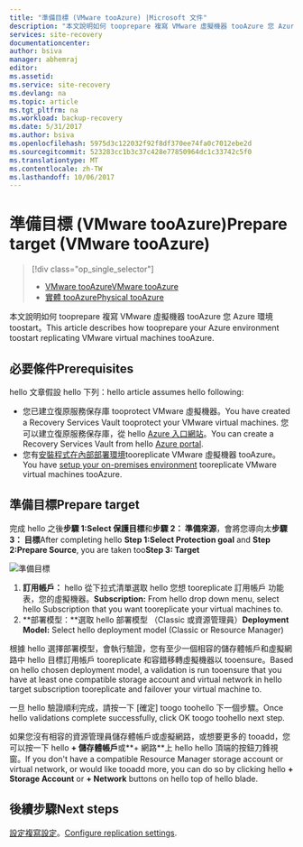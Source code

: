 ```yaml
---
title: "準備目標 (VMware tooAzure) |Microsoft 文件"
description: "本文說明如何 tooprepare 複寫 VMware 虛擬機器 tooAzure 您 Azure 環境 toostart。"
services: site-recovery
documentationcenter: 
author: bsiva
manager: abhemraj
editor: 
ms.assetid: 
ms.service: site-recovery
ms.devlang: na
ms.topic: article
ms.tgt_pltfrm: na
ms.workload: backup-recovery
ms.date: 5/31/2017
ms.author: bsiva
ms.openlocfilehash: 5975d3c122032f92f8df370ee74fa0c7012ebe2d
ms.sourcegitcommit: 523283cc1b3c37c428e77850964dc1c33742c5f0
ms.translationtype: MT
ms.contentlocale: zh-TW
ms.lasthandoff: 10/06/2017
---
```

# <a name="prepare-target-vmware-tooazure"></a><span data-ttu-id="d2d02-103">準備目標 (VMware tooAzure)</span><span class="sxs-lookup"><span data-stu-id="d2d02-103">Prepare target (VMware tooAzure)</span></span>
> [!div class="op_single_selector"]
> * [<span data-ttu-id="d2d02-104">VMware tooAzure</span><span class="sxs-lookup"><span data-stu-id="d2d02-104">VMware tooAzure</span></span>](./site-recovery-prepare-target-vmware-to-azure.md)
> * [<span data-ttu-id="d2d02-105">實體 tooAzure</span><span class="sxs-lookup"><span data-stu-id="d2d02-105">Physical tooAzure</span></span>](./site-recovery-prepare-target-physical-to-azure.md)

<span data-ttu-id="d2d02-106">本文說明如何 tooprepare 複寫 VMware 虛擬機器 tooAzure 您 Azure 環境 toostart。</span><span class="sxs-lookup"><span data-stu-id="d2d02-106">This article describes how tooprepare your Azure environment toostart replicating VMware virtual machines tooAzure.</span></span>

## <a name="prerequisites"></a><span data-ttu-id="d2d02-107">必要條件</span><span class="sxs-lookup"><span data-stu-id="d2d02-107">Prerequisites</span></span>

<span data-ttu-id="d2d02-108">hello 文章假設 hello 下列：</span><span class="sxs-lookup"><span data-stu-id="d2d02-108">hello article assumes hello following:</span></span>
- <span data-ttu-id="d2d02-109">您已建立復原服務保存庫 tooprotect VMware 虛擬機器。</span><span class="sxs-lookup"><span data-stu-id="d2d02-109">You have created a Recovery Services Vault tooprotect your VMware virtual machines.</span></span> <span data-ttu-id="d2d02-110">您可以建立復原服務保存庫，從 hello [Azure 入口網站](http://portal.azure.com "Azure 入口網站")。</span><span class="sxs-lookup"><span data-stu-id="d2d02-110">You can create a Recovery Services Vault from hello [Azure portal](http://portal.azure.com "Azure portal").</span></span>
- <span data-ttu-id="d2d02-111">您有[安裝程式在內部部署環境](./site-recovery-set-up-vmware-to-azure.md)tooreplicate VMware 虛擬機器 tooAzure。</span><span class="sxs-lookup"><span data-stu-id="d2d02-111">You have [setup your on-premises environment](./site-recovery-set-up-vmware-to-azure.md) tooreplicate VMware virtual machines tooAzure.</span></span>

## <a name="prepare-target"></a><span data-ttu-id="d2d02-112">準備目標</span><span class="sxs-lookup"><span data-stu-id="d2d02-112">Prepare target</span></span>

<span data-ttu-id="d2d02-113">完成 hello 之後**步驟 1:Select 保護目標**和**步驟 2： 準備來源**，會將您導向太**步驟 3： 目標**</span><span class="sxs-lookup"><span data-stu-id="d2d02-113">After completing hello **Step 1:Select Protection goal** and **Step 2:Prepare Source**, you are taken too**Step 3: Target**</span></span>

![準備目標](./media/site-recovery-prepare-target-vmware-to-azure/prepare-target-vmware-to-azure.png)

1. <span data-ttu-id="d2d02-115">**訂用帳戶：** hello 從下拉式清單選取 hello 您想 tooreplicate 訂用帳戶 功能表，您的虛擬機器。</span><span class="sxs-lookup"><span data-stu-id="d2d02-115">**Subscription:** From hello drop down menu, select hello Subscription that you want tooreplicate your virtual machines to.</span></span>
2. <span data-ttu-id="d2d02-116">**部署模型：**選取 hello 部署模型 （Classic 或資源管理員）</span><span class="sxs-lookup"><span data-stu-id="d2d02-116">**Deployment Model:** Select hello deployment model (Classic or Resource Manager)</span></span>

<span data-ttu-id="d2d02-117">根據 hello 選擇部署模型，會執行驗證，您有至少一個相容的儲存體帳戶和虛擬網路中 hello 目標訂用帳戶 tooreplicate 和容錯移轉虛擬機器以 tooensure。</span><span class="sxs-lookup"><span data-stu-id="d2d02-117">Based on hello chosen deployment model, a validation is run tooensure that you have at least one compatible storage account and virtual network in hello target subscription tooreplicate and failover your virtual machine to.</span></span>

<span data-ttu-id="d2d02-118">一旦 hello 驗證順利完成，請按一下 [確定] toogo toohello 下一個步驟。</span><span class="sxs-lookup"><span data-stu-id="d2d02-118">Once hello validations complete successfully, click OK toogo toohello next step.</span></span>

<span data-ttu-id="d2d02-119">如果您沒有相容的資源管理員儲存體帳戶或虛擬網路，或想要更多的 tooadd，您可以按一下 hello **+ 儲存體帳戶**或**+ 網路**上 hello hello 頂端的按鈕刀鋒視窗。</span><span class="sxs-lookup"><span data-stu-id="d2d02-119">If you don't have a compatible Resource Manager storage account or virtual network, or would like tooadd more, you can do so by clicking hello **+ Storage Account** or **+ Network** buttons on hello top of hello blade.</span></span>

## <a name="next-steps"></a><span data-ttu-id="d2d02-120">後續步驟</span><span class="sxs-lookup"><span data-stu-id="d2d02-120">Next steps</span></span>
<span data-ttu-id="d2d02-121">[設定複寫設定](./site-recovery-setup-replication-settings-vmware.md)。</span><span class="sxs-lookup"><span data-stu-id="d2d02-121">[Configure replication settings](./site-recovery-setup-replication-settings-vmware.md).</span></span>
